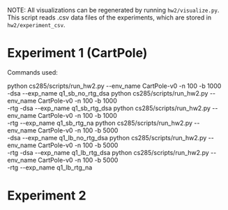 NOTE: All visualizations can be regenerated by running `hw2/visualize.py`. This script reads .csv data files of the experiments, which are stored in `hw2/experiment_csv`.

# Experiment 1 (CartPole)
Commands used:

python cs285/scripts/run_hw2.py --env_name CartPole-v0 -n 100 -b 1000 \
-dsa --exp_name q1_sb_no_rtg_dsa
python cs285/scripts/run_hw2.py --env_name CartPole-v0 -n 100 -b 1000 \
-rtg -dsa --exp_name q1_sb_rtg_dsa
python cs285/scripts/run_hw2.py --env_name CartPole-v0 -n 100 -b 1000 \
-rtg --exp_name q1_sb_rtg_na
python cs285/scripts/run_hw2.py --env_name CartPole-v0 -n 100 -b 5000 \
-dsa --exp_name q1_lb_no_rtg_dsa
python cs285/scripts/run_hw2.py --env_name CartPole-v0 -n 100 -b 5000 \
-rtg -dsa --exp_name q1_lb_rtg_dsa
python cs285/scripts/run_hw2.py --env_name CartPole-v0 -n 100 -b 5000 \
-rtg --exp_name q1_lb_rtg_na

# Experiment 2
